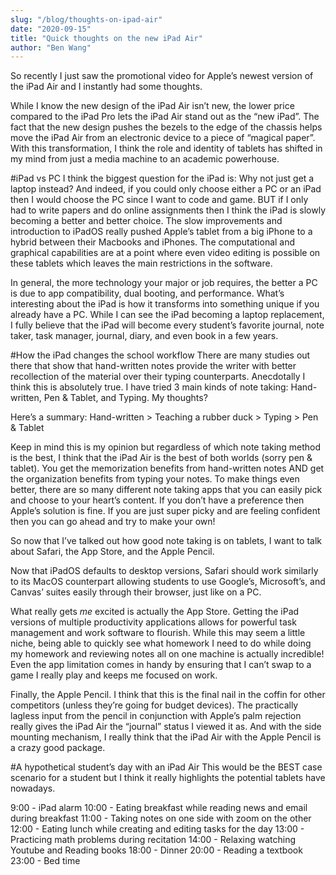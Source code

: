 ```yaml
---
slug: "/blog/thoughts-on-ipad-air"
date: "2020-09-15"
title: "Quick thoughts on the new iPad Air"
author: "Ben Wang"
---
```


So recently I just saw the promotional video for Apple’s newest version of the iPad Air and I instantly had some thoughts.


While I know the new design of the iPad Air isn’t new, the lower price compared to the iPad Pro lets the iPad Air stand out as the “new iPad”. The fact that the new design pushes the bezels to the edge of the chassis helps move the iPad Air from an electronic device to a piece of “magical paper”. With this transformation, I think the role and identity of tablets has shifted in my mind from just a media machine to an academic powerhouse.


#iPad vs PC
I think the biggest question for the iPad is: Why not just get a laptop instead? And indeed, if you could only choose either a PC or an iPad then I would choose the PC since I want to code and game. BUT if I only had to write papers and do online assignments then I think the iPad is slowly becoming a better and better choice. The slow improvements and introduction to iPadOS really pushed Apple’s tablet from a big iPhone to a hybrid between their Macbooks and iPhones. The computational and graphical capabilities are at a point where even video editing is possible on these tablets which leaves the main restrictions in the software.


In general, the more technology your major or job requires, the better a PC is due to app compatibility, dual booting, and performance. What’s interesting about the iPad is how it transforms into something unique if you already have a PC. While I can see the iPad becoming a laptop replacement, I fully believe that the iPad will become every student’s favorite journal, note taker, task manager, journal, diary, and even book in a few years.




#How the iPad changes the school workflow
There are many studies out there that show that hand-written notes provide the writer with better recollection of the material over their typing counterparts. Anecdotally I think this is absolutely true. I have tried 3 main kinds of note taking: Hand-written, Pen & Tablet, and Typing. My thoughts?


Here’s a summary: Hand-written >  Teaching a rubber duck > Typing > Pen & Tablet


Keep in mind this is my opinion but regardless of which note taking method is the best, I think that the iPad Air is the best of both worlds (sorry pen & tablet). You get the memorization benefits from hand-written notes AND get the organization benefits from typing your notes. To make things even better, there are so many different note taking apps that you can easily pick and choose to your heart’s content. If you don’t have a preference then Apple’s solution is fine. If you are just super picky and are feeling confident then you can go ahead and try to make your own!


So now that I’ve talked out how good note taking is on tablets, I want to talk about Safari, the App Store, and the Apple Pencil.


Now that iPadOS defaults to desktop versions, Safari should work similarly to its MacOS counterpart allowing students to use Google’s, Microsoft’s, and Canvas’ suites easily through their browser, just like on a PC.


What really gets *me* excited is actually the App Store. Getting the iPad versions of multiple productivity applications allows for powerful task management and work software to flourish. While this may seem a little niche, being able to quickly see what homework I need to do while doing my homework and reviewing notes all on one machine is actually incredible! Even the app limitation comes in handy by ensuring that I can’t swap to a game I really play and keeps me focused on work.


Finally, the Apple Pencil. I think that this is the final nail in the coffin for other competitors (unless they’re going for budget devices). The practically lagless input from the pencil in conjunction with Apple’s palm rejection really gives the iPad Air the “journal” status I viewed it as. And with the side mounting mechanism, I really think that the iPad Air with the Apple Pencil is a crazy good package.


#A hypothetical student’s day with an iPad Air
This would be the BEST case scenario for a student but I think it really highlights the potential tablets have nowadays.


9:00 - iPad alarm
10:00 - Eating breakfast while reading news and email during breakfast
11:00 - Taking notes on one side with zoom on the other
12:00 - Eating lunch while creating and editing tasks for the day
13:00 - Practicing math problems during recitation
14:00 - Relaxing watching Youtube and Reading books
18:00 - Dinner
20:00 - Reading a textbook
23:00 - Bed time
